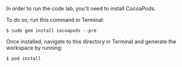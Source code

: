 In order to run the code lab, you'll need to install CocoaPods.

To do so, run this command in Terminal:

```
$ sudo gem install cocoapods --pre
```

Once installed, navigate to this directory in Terminal and generate the workspace by running:

```
$ pod install
```
